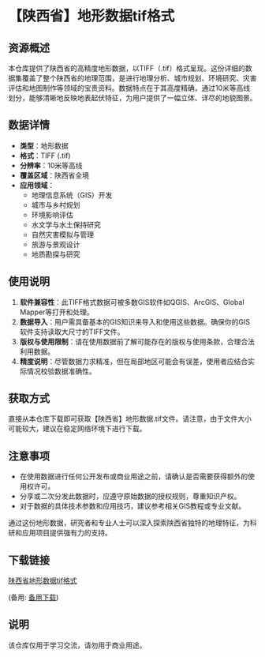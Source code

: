 # 【陕西省】地形数据tif格式

## 资源概述
本仓库提供了陕西省的高精度地形数据，以TIFF（.tif）格式呈现。这份详细的数据集覆盖了整个陕西省的地理范围，是进行地理分析、城市规划、环境研究、灾害评估和地图制作等领域的宝贵资料。数据特点在于其高度精确，通过10米等高线划分，能够清晰地反映地表起伏特征，为用户提供了一幅立体、详尽的地貌图景。

## 数据详情
- **类型**：地形数据
- **格式**：TIFF (.tif)
- **分辨率**：10米等高线
- **覆盖区域**：陕西省全境
- **应用领域**：
    - 地理信息系统（GIS）开发
    - 城市与乡村规划
    - 环境影响评估
    - 水文学与水土保持研究
    - 自然灾害模拟与管理
    - 旅游与景观设计
    - 地质勘探与研究

## 使用说明
1. **软件兼容性**：此TIFF格式数据可被多数GIS软件如QGIS、ArcGIS、Global Mapper等打开和处理。
2. **数据导入**：用户需具备基本的GIS知识来导入和使用这些数据。确保你的GIS软件支持读取大尺寸的TIFF文件。
3. **版权与使用限制**：请在使用数据前了解可能存在的版权与使用条款，合理合法利用数据。
4. **精度说明**：尽管数据力求精准，但在局部地区可能会有误差，使用者应结合实际情况校验数据准确性。

## 获取方式
直接从本仓库下载即可获取【陕西省】地形数据.tif文件。请注意，由于文件大小可能较大，建议在稳定网络环境下进行下载。

## 注意事项
- 在使用数据进行任何公开发布或商业用途之前，请确认是否需要获得额外的使用权许可。
- 分享或二次分发此数据时，应遵守原始数据的授权规则，尊重知识产权。
- 对于数据的具体技术参数和应用技巧，建议参考相关GIS教程或专业文献。

通过这份地形数据，研究者和专业人士可以深入探索陕西省独特的地理特征，为科研和应用项目提供强有力的支持。

## 下载链接
[陕西省地形数据tif格式](https://pan.quark.cn/s/054de99a536d) 

(备用: [备用下载](https://pan.baidu.com/s/1GfZjBn7epkKUmXDzu6WHhA?pwd=1234))

## 说明

该仓库仅用于学习交流，请勿用于商业用途。
